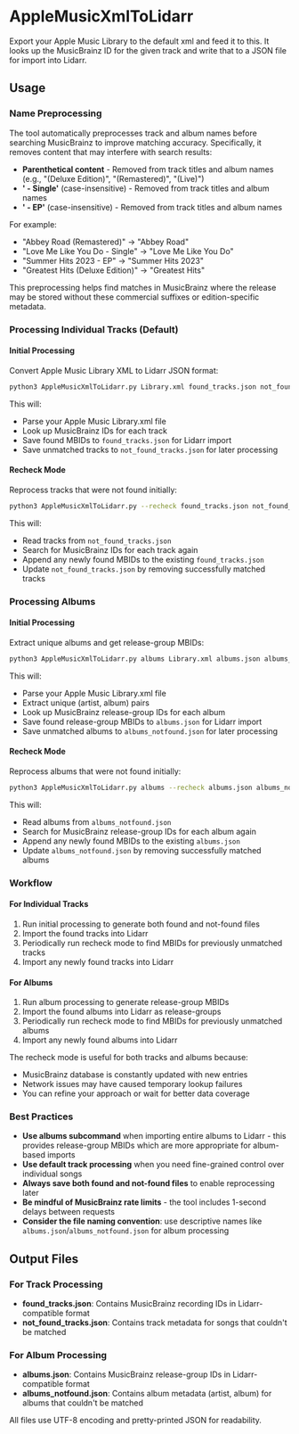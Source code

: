 # AppleMusicXmlToLidarr

Export your Apple Music Library to the default xml and feed it to this. It looks up the MusicBrainz ID for the given track and write that to a JSON file for import into Lidarr.

## Usage

### Name Preprocessing

The tool automatically preprocesses track and album names before searching MusicBrainz to improve matching accuracy. Specifically, it removes content that may interfere with search results:

- **Parenthetical content** - Removed from track titles and album names (e.g., "(Deluxe Edition)", "(Remastered)", "(Live)")
- **' - Single'** (case-insensitive) - Removed from track titles and album names
- **' - EP'** (case-insensitive) - Removed from track titles and album names  

For example:
- "Abbey Road (Remastered)" → "Abbey Road"
- "Love Me Like You Do - Single" → "Love Me Like You Do"
- "Summer Hits 2023 - EP" → "Summer Hits 2023"
- "Greatest Hits (Deluxe Edition)" → "Greatest Hits"

This preprocessing helps find matches in MusicBrainz where the release may be stored without these commercial suffixes or edition-specific metadata.

### Processing Individual Tracks (Default)

#### Initial Processing
Convert Apple Music Library XML to Lidarr JSON format:

```bash
python3 AppleMusicXmlToLidarr.py Library.xml found_tracks.json not_found_tracks.json
```

This will:
- Parse your Apple Music Library.xml file
- Look up MusicBrainz IDs for each track
- Save found MBIDs to `found_tracks.json` for Lidarr import
- Save unmatched tracks to `not_found_tracks.json` for later processing

#### Recheck Mode
Reprocess tracks that were not found initially:

```bash
python3 AppleMusicXmlToLidarr.py --recheck found_tracks.json not_found_tracks.json
```

This will:
- Read tracks from `not_found_tracks.json`
- Search for MusicBrainz IDs for each track again
- Append any newly found MBIDs to the existing `found_tracks.json`
- Update `not_found_tracks.json` by removing successfully matched tracks

### Processing Albums

#### Initial Processing
Extract unique albums and get release-group MBIDs:

```bash
python3 AppleMusicXmlToLidarr.py albums Library.xml albums.json albums_notfound.json
```

This will:
- Parse your Apple Music Library.xml file
- Extract unique (artist, album) pairs
- Look up MusicBrainz release-group IDs for each album
- Save found release-group MBIDs to `albums.json` for Lidarr import
- Save unmatched albums to `albums_notfound.json` for later processing

#### Recheck Mode
Reprocess albums that were not found initially:

```bash
python3 AppleMusicXmlToLidarr.py albums --recheck albums.json albums_notfound.json
```

This will:
- Read albums from `albums_notfound.json`
- Search for MusicBrainz release-group IDs for each album again
- Append any newly found MBIDs to the existing `albums.json`
- Update `albums_notfound.json` by removing successfully matched albums

### Workflow

#### For Individual Tracks
1. Run initial processing to generate both found and not-found files
2. Import the found tracks into Lidarr
3. Periodically run recheck mode to find MBIDs for previously unmatched tracks
4. Import any newly found tracks into Lidarr

#### For Albums
1. Run album processing to generate release-group MBIDs
2. Import the found albums into Lidarr as release-groups
3. Periodically run recheck mode to find MBIDs for previously unmatched albums
4. Import any newly found albums into Lidarr

The recheck mode is useful for both tracks and albums because:
- MusicBrainz database is constantly updated with new entries
- Network issues may have caused temporary lookup failures
- You can refine your approach or wait for better data coverage

### Best Practices

- **Use albums subcommand** when importing entire albums to Lidarr - this provides release-group MBIDs which are more appropriate for album-based imports
- **Use default track processing** when you need fine-grained control over individual songs
- **Always save both found and not-found files** to enable reprocessing later
- **Be mindful of MusicBrainz rate limits** - the tool includes 1-second delays between requests
- **Consider the file naming convention**: use descriptive names like `albums.json`/`albums_notfound.json` for album processing

## Output Files

### For Track Processing
- **found_tracks.json**: Contains MusicBrainz recording IDs in Lidarr-compatible format
- **not_found_tracks.json**: Contains track metadata for songs that couldn't be matched

### For Album Processing  
- **albums.json**: Contains MusicBrainz release-group IDs in Lidarr-compatible format
- **albums_notfound.json**: Contains album metadata (artist, album) for albums that couldn't be matched

All files use UTF-8 encoding and pretty-printed JSON for readability.
